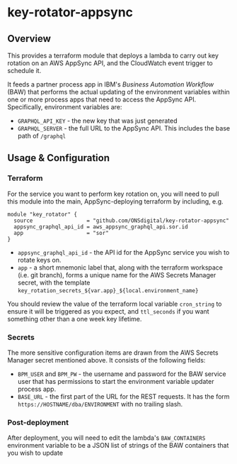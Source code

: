 # key-rotator-appsync

## Overview

This provides a terraform module that deploys a lambda to carry out key rotation on an AWS AppSync API, and the CloudWatch event trigger to schedule it.

It feeds a partner process app in IBM's *Business Automation Workflow* (BAW) that performs the actual updating of the environment variables within one or more process apps that need to access the AppSync API. Specifically, environment variables are:

* `GRAPHQL_API_KEY` - the new key that was just generated
* `GRAPHQL_SERVER` - the full URL to the AppSync API. This includes the base path of `/graphql`

## Usage & Configuration

### Terraform

For the service you want to perform key rotation on, you will need to pull this module into the main, AppSync-deploying terraform by including, e.g.

```hcl
module "key_rotator" {
  source                 = "github.com/ONSdigital/key-rotator-appsync"
  appsync_graphql_api_id = aws_appsync_graphql_api.sor.id
  app                    = "sor"
}
```

* `appsync_graphql_api_id` - the API id for the AppSync service you wish to rotate keys on.
* `app` - a short mnemonic label that, along with the terraform workspace (i.e. git branch), forms a unique name for the AWS Secrets Manager secret, with the template `key_rotation_secrets_${var.app}_${local.environment_name}`

You should review the value of the terraform local variable `cron_string` to ensure it will be triggered as you expect, and `ttl_seconds` if you want something other than a one week key lifetime.

### Secrets

The more sensitive configuration items are drawn from the AWS Secrets Manager secret mentioned above. It consists of the following fields:

* `BPM_USER` and `BPM_PW` - the username and password for the BAW service user that has permissions to start the environment variable updater process app.
* `BASE_URL` - the first part of the URL for the REST requests. It has the form `https://HOSTNAME/dba/ENVIRONMENT` with no trailing slash.

### Post-deployment

After deployment, you will need to edit the lambda's `BAW_CONTAINERS` environment variable to be a JSON list of strings of the BAW containers that you wish to update
